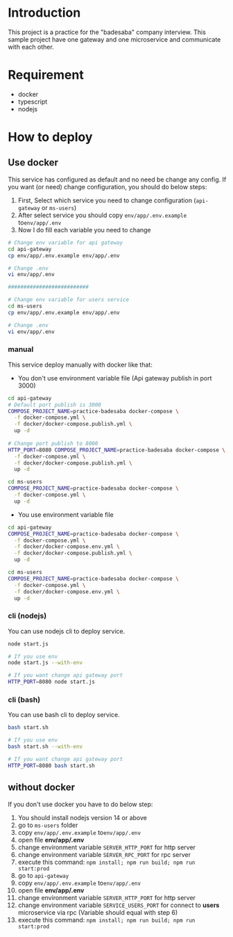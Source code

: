 Introduction
============

This project is a practice for the "badesaba" company interview. This sample project have one gateway and one microservice and communicate with each other.


Requirement
===========

* docker
* typescript
* nodejs

How to deploy
=============

## Use docker

This service has configured as default and no need be change any config. If you want (or need) change configuration, you should do below steps:

1. First, Select which service you need to change configuration (`api-gateway` or `ms-users`)
2. After select service you should copy `env/app/.env.example` to`env/app/.env`
3. Now I do fill each variable you need to change

```bash
# Change env variable for api gateway
cd api-gateway
cp env/app/.env.example env/app/.env

# Change .env
vi env/app/.env

##########################

# Change env variable for users service
cd ms-users
cp env/app/.env.example env/app/.env

# Change .env
vi env/app/.env
```

### manual

This service deploy manually with docker like that:

* You don't use environment variable file (Api gateway publish in port 3000)

```bash
cd api-gateway
# Default port publish is 3000
COMPOSE_PROJECT_NAME=practice-badesaba docker-compose \
  -f docker-compose.yml \
  -f docker/docker-compose.publish.yml \
  up -d
  
# Change port publish to 8000
HTTP_PORT=8080 COMPOSE_PROJECT_NAME=practice-badesaba docker-compose \
  -f docker-compose.yml \
  -f docker/docker-compose.publish.yml \
  up -d

cd ms-users
COMPOSE_PROJECT_NAME=practice-badesaba docker-compose \
  -f docker-compose.yml \
  up -d
```

* You use environment variable file

```bash
cd api-gateway
COMPOSE_PROJECT_NAME=practice-badesaba docker-compose \
  -f docker-compose.yml \
  -f docker/docker-compose.env.yml \
  -f docker/docker-compose.publish.yml \
  up -d

cd ms-users
COMPOSE_PROJECT_NAME=practice-badesaba docker-compose \
  -f docker-compose.yml \
  -f docker/docker-compose.env.yml \
  up -d
```

### cli (nodejs)

You can use nodejs cli to deploy service.

```bash
node start.js

# If you use env
node start.js --with-env

# If you want change api gateway port
HTTP_PORT=8080 node start.js
```

### cli (bash)

You can use bash cli to deploy service.

```bash
bash start.sh

# If you use env
bash start.sh --with-env

# If you want change api gateway port
HTTP_PORT=8080 bash start.sh
```

## without docker

If you don't use docker you have to do below step:

1. You should install nodejs version 14 or above
2. go to `ms-users` folder
3. copy `env/app/.env.example` to`env/app/.env`
4. open file **env/app/.env**
5. change environment variable `SERVER_HTTP_PORT` for http server
6. change environment variable `SERVER_RPC_PORT` for rpc server
7. execute this command: `npm install; npm run build; npm run start:prod`
8. go to `api-gateway`
9. copy `env/app/.env.example` to`env/app/.env`
10. open file **env/app/.env**
11. change environment variable `SERVER_HTTP_PORT` for http server
12. change environment variable `SERVICE_USERS_PORT` for connect to **users** microservice via rpc (Variable should equal with step 6)
13. execute this command: `npm install; npm run build; npm run start:prod`
